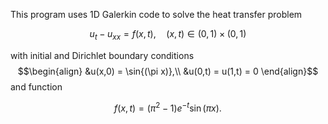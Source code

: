 This program uses 1D Galerkin code to solve the heat transfer problem

$$u_t - u_{xx} = f(x,t), \quad (x,t) \in (0,1) \times (0,1)$$	

with initial and Dirichlet boundary conditions
$$\begin{align}
	&u(x,0) = \sin{(\pi x)},\\
	&u(0,t) = u(1,t) = 0
\end{align}$$
and function 

$$f(x,t) = (\pi^2 - 1)e^{-t} \sin{(\pi x)}.$$
